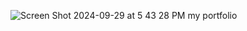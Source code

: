 ![Screen Shot 2024-09-29 at 5 43 28 PM](https://github.com/user-attachments/assets/a47f9fb9-7dae-4263-a980-c289e6115874)
my portfolio
